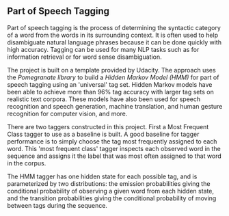 ## Part of Speech Tagging

Part of speech tagging is the process of determining the syntactic category of a word from the words in its surrounding context. It is often used to help disambiguate natural language phrases because it can be done quickly with high accuracy. Tagging can be used for many NLP tasks such as for information retrieval or for word sense disambiguation.

The project is built on a template provided by Udacity. The approach uses the _Pomegranate library_ to build a _Hidden Markov Model (HMM)_ for part of speech tagging using an 'universal' tag set. Hidden Markov models have been able to achieve more than 96% tag accuracy with larger tag sets on realistic text corpora. These models have also been used for speech recognition and speech generation, machine translation, and human gesture recognition for computer vision, and more.

There are two taggers constructed in this project. First a Most Frequent Class tagger to use as a baseline is built. A good baseline for tagger performance is to simply choose the tag most frequently assigned to each word. This 'most frequent class' tagger inspects each observed word in the sequence and assigns it the label that was most often assigned to that word in the corpus.

The HMM tagger has one hidden state for each possible tag, and is parameterized by two distributions: the emission probabilities giving the conditional probability of observing a given word from each hidden state, and the transition probabilities giving the conditional probability of moving between tags during the sequence.




